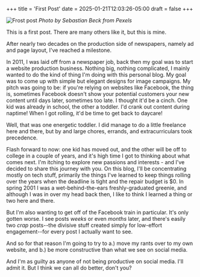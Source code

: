 +++
title = 'First Post'
date = 2025-01-21T12:03:26-05:00
draft = false
+++

![Frost post](/first-post.jpg)
*Photo by Sebastian Beck from Pexels*

This is a first post.  There are many others like it, but this is mine.

After nearly two decades on the production side of newspapers, namely ad and page layout, I've reached a milestone.

In 2011, I was laid off from a newspaper job, back then my goal was to start a website production business.  Nothing big, nothing complicated, I mainly wanted to do the kind of thing I'm doing with this personal blog.  My goal was to come up with simple but elegant designs for image campaigns.  My pitch was going to be: if you're relying on websites like Facebook, the thing is, sometimes Facebook doesn't show your potential customers your new content until days later, sometimes too late.  I thought it'd be a cinch.  One kid was already in school, the other a toddler.  I'd crank out content during naptime!  When I got rolling, it'd be time to get back to daycare!

Well, that was one energetic toddler.  I did manage to do a little freelance here and there, but by and large chores, errands, and extracurriculars took precedence.

Flash forward to now: one kid has moved out, and the other will be off to college in a couple of years, and it's high time I got to thinking about what comes next. I'm itching to explore new passions and interests - and I've decided to share this journey with you. On this blog, I'll be concentrating mostly on tech stuff, primarily the things I've learned to keep things rolling over the years when the deadline is tight and the repair budget is $0.  In spring 2001 I was a wet-behind-the-ears freshly-graduated greenie, and although I was in over my head back then, I like to think I learned a thing or two here and there.

But I'm also wanting to get off of the Facebook train in particular.  It's only gotten worse.  I see posts *weeks* or even *months* later, and there's easily two *crap* posts--the divisive stuff created simply for low-effort engagement--for every post I actually want to see.

And so for that reason I'm going to try to a.) move my rants over to my own website, and b.) be more constructive than what we see on social media.

And I'm as guilty as anyone of not being productive on social media.  I'll admit it.  But I think we can all do better, don't you?